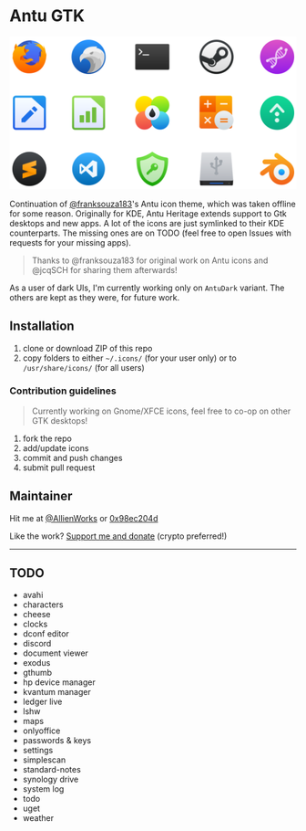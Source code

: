 # Antu GTK

![Antu icons GTK](antu-icons-preview.svg)

Continuation of [@franksouza183](https://github.com/franksouza183)'s Antu icon theme, which was taken offline for some reason. Originally for KDE, Antu Heritage extends support to Gtk desktops and new apps. A lot of the icons are just symlinked to their KDE counterparts. The missing ones are on TODO (feel free to open Issues with requests for your missing apps).

> Thanks to @franksouza183 for original work on Antu icons and @jcqSCH for sharing them afterwards!

As a user of dark UIs, I'm currently working only on `AntuDark` variant. The others are kept as they were, for future work.

## Installation

1. clone or download ZIP of this repo
2. copy folders to either `~/.icons/` (for your user only) or to `/usr/share/icons/` (for all users)

### Contribution guidelines

> Currently working on Gnome/XFCE icons, feel free to co-op on other GTK desktops!

1. fork the repo
2. add/update icons
3. commit and push changes
3. submit pull request

## Maintainer

Hit me at [@AllienWorks](https://twitter.com/AllienWorks) or [0x98ec204d](https://keybase.io/martin_allien)

Like the work? [Support me and donate](https://allien.work/donate) (crypto preferred!)

---

## TODO

- avahi
- characters
- cheese
- clocks
- dconf editor
- discord
- document viewer
- exodus
- gthumb
- hp device manager
- kvantum manager
- ledger live
- lshw
- maps
- onlyoffice
- passwords & keys
- settings
- simplescan
- standard-notes
- synology drive
- system log
- todo
- uget
- weather
